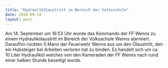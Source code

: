 ```yaml
---
title: "Hydraulikölaustritt im Bereich der Volksschule"
date: 2010-09-14
layout: post
---
```


Am 14. September um 16:53 Uhr wurde das Kommando der FF Wenns zu einem Hydraulikölaustritt im Bereich der Volksschule Wenns alarmiert. Daraufhin rückten 5 Mann der Feuerwehr Wenns aus um den Ölaustriitt, den ein Hubsteiger bei Arbeiten verloren hat zu binden. Es handelt sich um ca. 10 Liter Hydrauliköl welches von den Kameraden der FF Wenns nach rund einer halben Stunde beseitigt wurde.